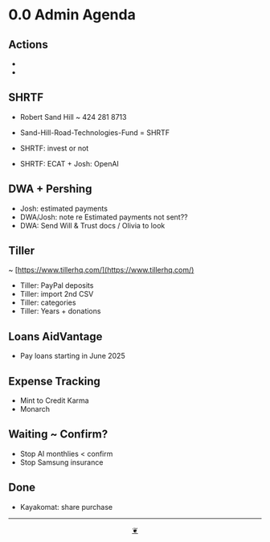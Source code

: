 # 0.0 Admin Agenda

## Actions

*   
*   

  

## SHRTF

* Robert Sand Hill ~ 424 281 8713

* Sand-Hill-Road-Technologies-Fund = SHRTF
* SHRTF: invest or not
* SHRTF: ECAT + Josh: OpenAI

## DWA + Pershing

* Josh: estimated payments
* DWA/Josh: note re Estimated payments not sent??
* DWA: Send Will & Trust docs / Olivia to look

## Tiller

~ [https://www.tillerhq.com/](https://www.tillerhq.com/)

* Tiller: PayPal deposits
* Tiller: import 2nd CSV
* Tiller: categories 
* Tiller: Years + donations

## Loans AidVantage

* Pay loans starting in June 2025

## Expense Tracking

* Mint to Credit Karma
* Monarch

## Waiting ~ Confirm?

* Stop AI monthlies < confirm
* Stop Samsung insurance

## Done

* Kayakomat: share purchase

***

<center title="Hello! Click me to go up to the top"><a class="aDingbat" href="javascript:window.scrollTo(0,0);">❦</a></center>